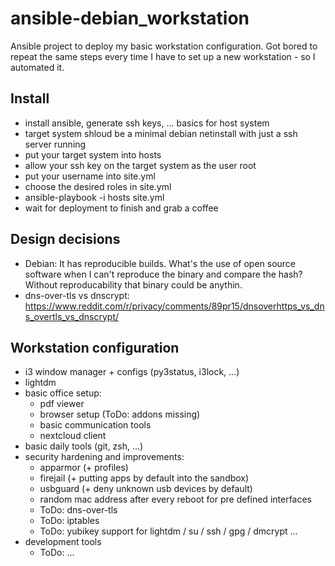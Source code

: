 # ansible-debian_workstation
Ansible project to deploy my basic workstation configuration.
Got bored to repeat the same steps every time I have to set up a new workstation - so I automated it.

## Install
- install ansible, generate ssh keys, ... basics for host system
- target system shloud be a minimal debian netinstall with just a ssh server running
- put your target system into hosts
- allow your ssh key on the target system as the user root
- put your username into site.yml
- choose the desired roles in site.yml
- ansible-playbook -i hosts site.yml
- wait for deployment to finish and grab a coffee

## Design decisions
- Debian: It has reproducible builds. What's the use of open source software when I can't reproduce the binary and compare the hash? Without reproducability that binary could be anythin.
- dns-over-tls vs dnscrypt: https://www.reddit.com/r/privacy/comments/89pr15/dnsoverhttps_vs_dns_overtls_vs_dnscrypt/

## Workstation configuration
- i3 window manager + configs (py3status, i3lock, ...)
- lightdm
- basic office setup:
  - pdf viewer
  - browser setup (ToDo: addons missing)
  - basic communication tools
  - nextcloud client
- basic daily tools (git, zsh, ...)
- security hardening and improvements:
  - apparmor (+ profiles)
  - firejail (+ putting apps by default into the sandbox)
  - usbguard (+ deny unknown usb devices by default)
  - random mac address after every reboot for pre defined interfaces
  - ToDo: dns-over-tls
  - ToDo: iptables
  - ToDo: yubikey support for lightdm / su / ssh / gpg / dmcrypt ...
- development tools
  - ToDo: ...
